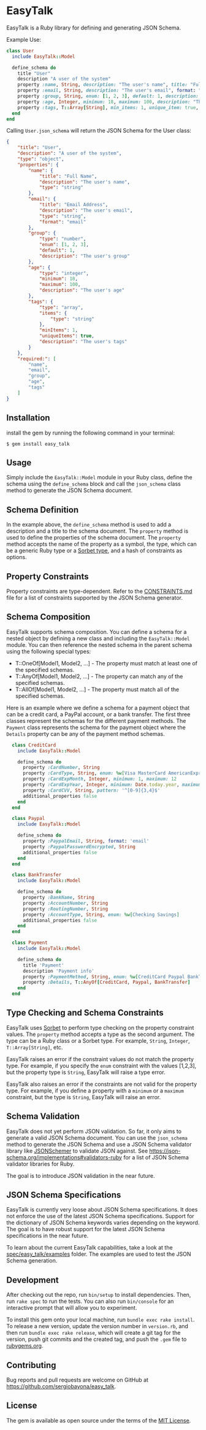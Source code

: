 # EasyTalk

EasyTalk is a Ruby library for defining and generating JSON Schema.

Example Use:

```ruby
class User
  include EasyTalk::Model

  define_schema do
    title "User"
    description "A user of the system"
    property :name, String, description: "The user's name", title: "Full Name"
    property :email, String, description: "The user's email", format: "email", title: "Email Address"
    property :group, String, enum: [1, 2, 3], default: 1, description: "The user's group"
    property :age, Integer, minimum: 18, maximum: 100, description: "The user's age"
    property :tags, T::Array[String], min_items: 1, unique_item: true, description: "The user's tags"
  end
end
```

Calling `User.json_schema` will return the JSON Schema for the User class:

```json
{
    "title": "User",
    "description": "A user of the system",
    "type": "object",
    "properties": {
        "name": {
            "title": "Full Name",
            "description": "The user's name",
            "type": "string"
        },
        "email": {
            "title": "Email Address",
            "description": "The user's email",
            "type": "string",
            "format": "email"
        },
        "group": {
            "type": "number",
            "enum": [1, 2, 3],
            "default": 1,
            "description": "The user's group"
        },
        "age": {
            "type": "integer",
            "minimum": 18,
            "maximum": 100,
            "description": "The user's age"
        },
        "tags": {
            "type": "array",
            "items": {
                "type": "string"
            },
            "minItems": 1,
            "uniqueItems": true,
            "description": "The user's tags"
        }
    },
    "required:": [
        "name",
        "email",
        "group",
        "age",
        "tags"
    ]
}
```

## Installation

 install the gem by running the following command in your terminal:

    $ gem install easy_talk

## Usage

Simply include the `EasyTalk::Model` module in your Ruby class, define the schema using the `define_schema` block and call the `json_schema` class method to generate the JSON Schema document.


## Schema Definition

In the example above, the `define_schema` method is used to add a description and a title to the schema document. The `property` method is used to define the properties of the schema document. The `property` method accepts the name of the property as a symbol, the type, which can be a generic Ruby type or a [Sorbet type](https://sorbet.org/docs/stdlib-generics), and a hash of constraints as options.

## Property Constraints

Property constraints are type-dependent. Refer to the [CONSTRAINTS.md](CONSTRAINTS.md) file for a list of constraints supported by the JSON Schema generator.


## Schema Composition

EasyTalk supports schema composition. You can define a schema for a nested object by defining a new class and including the `EasyTalk::Model` module. You can then reference the nested schema in the parent schema using the following special types:

- T::OneOf[Model1, Model2, ...] - The property must match at least one of the specified schemas.
- T::AnyOf[Model1, Model2, ...] - The property can match any of the specified schemas.
- T::AllOf[Model1, Model2, ...] - The property must match all of the specified schemas.

Here is an example where we define a schema for a payment object that can be a credit card, a PayPal account, or a bank transfer. The first three classes represent the schemas for the different payment methods. The `Payment` class represents the schema for the payment object where the `Details` property can be any of the payment method schemas.

```ruby
  class CreditCard
    include EasyTalk::Model

    define_schema do
      property :CardNumber, String
      property :CardType, String, enum: %w[Visa MasterCard AmericanExpress]
      property :CardExpMonth, Integer, minimum: 1, maximum: 12
      property :CardExpYear, Integer, minimum: Date.today.year, maximum: Date.today.year + 10
      property :CardCVV, String, pattern: '^[0-9]{3,4}$'
      additional_properties false
    end
  end

  class Paypal
    include EasyTalk::Model

    define_schema do
      property :PaypalEmail, String, format: 'email'
      property :PaypalPasswordEncrypted, String
      additional_properties false
    end
  end

  class BankTransfer
    include EasyTalk::Model

    define_schema do
      property :BankName, String
      property :AccountNumber, String
      property :RoutingNumber, String
      property :AccountType, String, enum: %w[Checking Savings]
      additional_properties false
    end
  end

  class Payment
    include EasyTalk::Model

    define_schema do
      title 'Payment'
      description 'Payment info'
      property :PaymentMethod, String, enum: %w[CreditCard Paypal BankTransfer]
      property :Details, T::AnyOf[CreditCard, Paypal, BankTransfer]
    end
  end

```

## Type Checking and Schema Constraints

EasyTalk uses [Sorbet](https://sorbet.org/) to perform type checking on the property constraint values. The `property` method accepts a type as the second argument. The type can be a Ruby class or a Sorbet type. For example, `String`, `Integer`, `T::Array[String]`, etc.

EasyTalk raises an error if the constraint values do not match the property type. For example, if you specify the `enum` constraint with the values [1,2,3], but the property type is `String`, EasyTalk will raise a type error.

EasyTalk also raises an error if the constraints are not valid for the property type. For example, if you define a property with a `minimum` or a `maximum` constraint, but the type is `String`, EasyTalk will raise an error.

## Schema Validation

EasyTalk does not yet perform JSON validation. So far, it only aims to generate a valid JSON Schema document. You can use the `json_schema` method to generate the JSON Schema and use a JSON Schema validator library like [JSONSchemer](https://github.com/davishmcclurg/json_schemer) to validate JSON against. See https://json-schema.org/implementations#validators-ruby for a list of JSON Schema validator libraries for Ruby.

The goal is to introduce JSON validation in the near future.

## JSON Schema Specifications

EasyTalk is currently very loose about JSON Schema specifications. It does not enforce the use of the latest JSON Schema specifications. Support for the dictionary of JSON Schema keywords varies depending on the keyword. The goal is to have robust support for the latest JSON Schema specifications in the near future.

To learn about the current EasyTalk capabilities, take a look at the [spec/easy_talk/examples](https://github.com/sergiobayona/easy_talk/tree/main/spec/easy_talk/examples) folder. The examples are used to test the JSON Schema generation.

## Development

After checking out the repo, run `bin/setup` to install dependencies. Then, run `rake spec` to run the tests. You can also run `bin/console` for an interactive prompt that will allow you to experiment.

To install this gem onto your local machine, run `bundle exec rake install`. To release a new version, update the version number in `version.rb`, and then run `bundle exec rake release`, which will create a git tag for the version, push git commits and the created tag, and push the `.gem` file to [rubygems.org](https://rubygems.org).

## Contributing

Bug reports and pull requests are welcome on GitHub at https://github.com/sergiobayona/easy_talk. 

## License

The gem is available as open source under the terms of the [MIT License](https://opensource.org/licenses/MIT).

